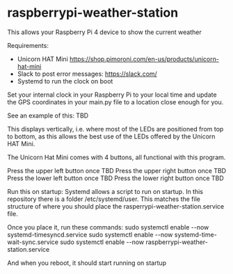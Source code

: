 # raspberrypi-weather-station
This allows your Raspberry Pi 4 device to show the current weather

Requirements:
- Unicorn HAT Mini https://shop.pimoroni.com/en-us/products/unicorn-hat-mini
- Slack to post error messages: https://slack.com/
- Systemd to run the clock on boot

Set your internal clock in your Raspberry Pi to your local time and update the GPS coordinates in your main.py file to a location close enough for you.

See an example of this: TBD

This displays vertically, i.e. where most of the LEDs are positioned from top to bottom, as this allows the best use of the LEDs offered by the Unicorn HAT Mini.

The Unicorn Hat Mini comes with 4 buttons, all functional with this program.

Press the upper left button once TBD
Press the upper right button once TBD
Press the lower left button once TBD
Press the lower right button once TBD

Run this on startup:
Systemd allows a script to run on startup. In this repository there is a folder /etc/systemd/user. This matches the file structure of where you should place the rasperrypi-weather-station.service file.

Once you place it, run these commands:
sudo systemctl enable --now systemd-timesyncd.service
sudo systemctl enable --now systemd-time-wait-sync.service
sudo systemctl enable --now raspberrypi-weather-station.service

And when you reboot, it should start running on startup
